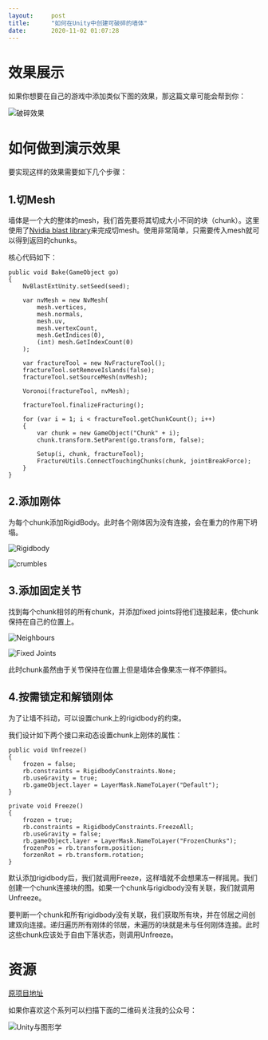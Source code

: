 ```yaml
---
layout:     post
title:      "如何在Unity中创建可破碎的墙体"
date:       2020-11-02 01:07:28
---
```


# **效果展示**

如果你想要在自己的游戏中添加类似下图的效果，那这篇文章可能会帮到你：

![破碎效果](http://baizihan.me/assets/images/in-post/destructible_walls/shoot.gif)

# 如何做到演示效果

要实现这样的效果需要如下几个步骤：

## 1.切Mesh

墙体是一个大的整体的mesh，我们首先要将其切成大小不同的块（chunk）。这里使用了[Nvidia blast library](https://developer.nvidia.com/blast)来完成切mesh。使用非常简单，只需要传入mesh就可以得到返回的chunks。

核心代码如下：

```
public void Bake(GameObject go)
{
    NvBlastExtUnity.setSeed(seed);

    var nvMesh = new NvMesh(
        mesh.vertices,
        mesh.normals,
        mesh.uv,
        mesh.vertexCount,
        mesh.GetIndices(0),
        (int) mesh.GetIndexCount(0)
    );

    var fractureTool = new NvFractureTool();
    fractureTool.setRemoveIslands(false);
    fractureTool.setSourceMesh(nvMesh);

    Voronoi(fractureTool, nvMesh);

    fractureTool.finalizeFracturing();

    for (var i = 1; i < fractureTool.getChunkCount(); i++)
    {
        var chunk = new GameObject("Chunk" + i);
        chunk.transform.SetParent(go.transform, false);

        Setup(i, chunk, fractureTool);
        FractureUtils.ConnectTouchingChunks(chunk, jointBreakForce);
    }
}
```

## 2.添加刚体

为每个chunk添加RigidBody。此时各个刚体因为没有连接，会在重力的作用下坍塌。

![Rigidbody](http://baizihan.me/assets/images/in-post/destructible_walls/rigidbody.png)

![crumbles](http://baizihan.me/assets/images/in-post/destructible_walls/crumbles.gif)

## 3.添加固定关节

找到每个chunk相邻的所有chunk，并添加fixed joints将他们连接起来，使chunk保持在自己的位置上。

![Neighbours](http://baizihan.me/assets/images/in-post/destructible_walls/neighbours.png)

![Fixed Joints](http://baizihan.me/assets/images/in-post/destructible_walls/fixed_joints.png)

此时chunk虽然由于关节保持在位置上但是墙体会像果冻一样不停颤抖。

## 4.按需锁定和解锁刚体

为了让墙不抖动，可以设置chunk上的rigidbody的约束。

我们设计如下两个接口来动态设置chunk上刚体的属性：

```
public void Unfreeze()
{
    frozen = false;
    rb.constraints = RigidbodyConstraints.None;
    rb.useGravity = true;
    rb.gameObject.layer = LayerMask.NameToLayer("Default");
}

private void Freeze()
{
    frozen = true;
    rb.constraints = RigidbodyConstraints.FreezeAll;
    rb.useGravity = false;
    rb.gameObject.layer = LayerMask.NameToLayer("FrozenChunks");
    frozenPos = rb.transform.position;
    forzenRot = rb.transform.rotation;
}
```

默认添加rigidbody后，我们就调用Freeze，这样墙就不会想果冻一样摇晃。我们创建一个chunk连接块的图。如果一个chunk与rigidbody没有关联，我们就调用Unfreeze。

要判断一个chunk和所有rigidbody没有关联，我们获取所有块，并在邻居之间创建双向连接。递归遍历所有刚体的邻居，未遍历的块就是未与任何刚体连接。此时这些chunk应该处于自由下落状态，则调用Unfreeze。

# **资源**

[原项目地址](https://github.com/ElasticSea/destructible-walls)

如果你喜欢这个系列可以扫描下面的二维码关注我的公众号：

![Unity与图形学](http://baizihan.me/assets/images/qrcode.jpg)
